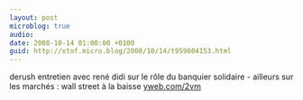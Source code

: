 ```yaml
---
layout: post
microblog: true
audio: 
date: 2008-10-14 01:00:00 +0100
guid: http://xtof.micro.blog/2008/10/14/t959604153.html
---
```

derush entretien avec rené didi sur le rôle du banquier solidaire - ailleurs sur les marchés : wall street à la baisse [yweb.com/2vm](http://yweb.com/2vm)
